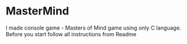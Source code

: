 # MasterMind
I made console game - Masters of Mind game using only C language. Before you start follow all instructions from Readme
